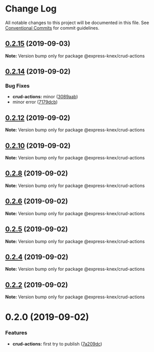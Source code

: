 # Change Log

All notable changes to this project will be documented in this file.
See [Conventional Commits](https://conventionalcommits.org) for commit guidelines.

## [0.2.15](https://github.com/express-knex/express-knex/tree/master/packages/crud-actions/compare/@express-knex/crud-actions@0.2.14...@express-knex/crud-actions@0.2.15) (2019-09-03)

**Note:** Version bump only for package @express-knex/crud-actions





## [0.2.14](https://github.com/express-knex/express-knex/tree/master/packages/crud-actions/compare/@express-knex/crud-actions@0.2.12...@express-knex/crud-actions@0.2.14) (2019-09-02)


### Bug Fixes

* **crud-actions:** minor ([3089aab](https://github.com/express-knex/express-knex/tree/master/packages/crud-actions/commit/3089aab))
* minor error ([7179dcb](https://github.com/express-knex/express-knex/tree/master/packages/crud-actions/commit/7179dcb))





## [0.2.12](https://github.com/express-knex/express-knex/tree/master/packages/crud-actions/compare/@express-knex/crud-actions@0.2.10...@express-knex/crud-actions@0.2.12) (2019-09-02)

**Note:** Version bump only for package @express-knex/crud-actions





## [0.2.10](https://github.com/express-knex/express-knex/tree/master/packages/crud-actions/compare/@express-knex/crud-actions@0.2.8...@express-knex/crud-actions@0.2.10) (2019-09-02)

**Note:** Version bump only for package @express-knex/crud-actions





## [0.2.8](https://github.com/express-knex/express-knex/tree/master/packages/crud-actions/compare/@express-knex/crud-actions@0.2.6...@express-knex/crud-actions@0.2.8) (2019-09-02)

**Note:** Version bump only for package @express-knex/crud-actions





## [0.2.6](https://github.com/express-knex/express-knex/tree/master/packages/crud-actions/compare/@express-knex/crud-actions@0.2.5...@express-knex/crud-actions@0.2.6) (2019-09-02)

**Note:** Version bump only for package @express-knex/crud-actions





## [0.2.5](https://github.com/express-knex/express-knex/tree/master/packages/crud-actions/compare/@express-knex/crud-actions@0.2.4...@express-knex/crud-actions@0.2.5) (2019-09-02)

**Note:** Version bump only for package @express-knex/crud-actions





## [0.2.4](https://github.com/express-knex/express-knex/tree/master/packages/crud-actions/compare/@express-knex/crud-actions@0.2.2...@express-knex/crud-actions@0.2.4) (2019-09-02)

**Note:** Version bump only for package @express-knex/crud-actions





## [0.2.2](https://github.com/express-knex/express-knex/tree/master/packages/crud-actions/compare/@express-knex/crud-actions@0.2.0...@express-knex/crud-actions@0.2.2) (2019-09-02)

**Note:** Version bump only for package @express-knex/crud-actions





# 0.2.0 (2019-09-02)


### Features

* **crud-actions:** first try to publish ([7a209dc](https://github.com/express-knex/express-knex/tree/master/packages/crud-actions/commit/7a209dc))
